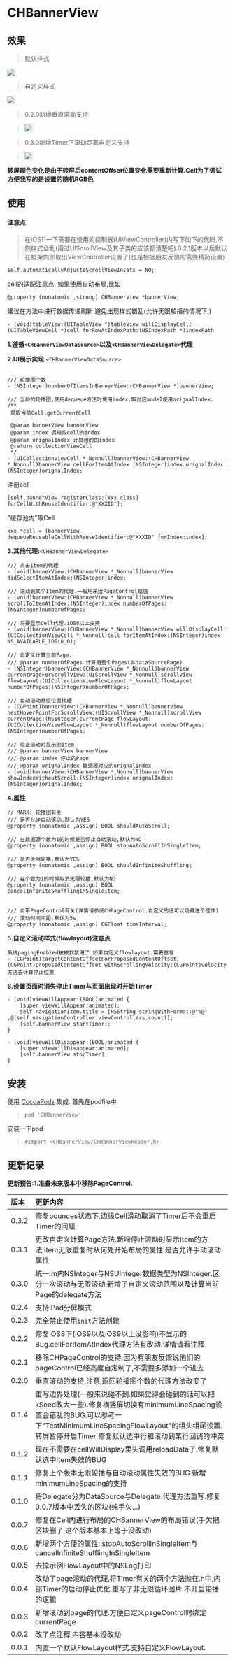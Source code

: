 # CHBannerView

## 效果

> 默认样式

![](./Asset/CHBannerView-%E9%BB%98%E8%AE%A4%E6%A0%B7%E5%BC%8FDemo.gif?raw=true)

> 自定义样式

![](./Asset/CHBannerView-%E8%87%AA%E5%AE%9A%E4%B9%89%E6%A0%B7%E5%BC%8FDemo.gif?raw=true)

> 0.2.0新增垂直滚动支持

>![](./Asset/CHBannerView-VerticalScroll.gif?raw=true)

> 0.3.0新增Timer下滚动距离自定义支持

>![](./Asset/CHBannerView-Demo-iPhone%20X.gif?raw=true)

**转屏颜色变化是由于转屏后contentOffset位置变化需要重新计算.Cell为了调试方便我写的是设置的随机RGB色**

## 使用

#### 注意点

> 在iOS11一下需要在使用的控制器(UIViewController)内写下如下的代码.不然样式会乱(用过UIScrollView及其子类的应该都清楚吧).0.2.1版本以后默认在框架内部取出ViewController设置了(也是根据朋友反馈的需要精简设置)

```
self.automaticallyAdjustsScrollViewInsets = NO;
```

cell的适配注意点.
如果使用自动布局,比如
```
@property (nonatomic ,strong) CHBannerView *bannerView;
```
建议在方法中进行数据传递刷新.避免出现样式错乱(允许无限轮播的情况下,)
```
- (void)tableView:(UITableView *)tableView willDisplayCell:(UITableViewCell *)cell forRowAtIndexPath:(NSIndexPath *)indexPath
```

**1.遵循`<CHBannerViewDataSource>`以及`<CHBannerViewDelegate>`代理**

**2.UI展示实现:**`<CHBannerViewDataSource> `

```

/// 轮播图个数
- (NSInteger)numberOfItemsInBannerView:(CHBannerView *)bannerView;

/// 当前的轮播图,使用dequeue方法时使用index.取对应model使用orignalIndex.
/**
 获取当前Cell.getCurrentCell

 @param bannerView bannerView
 @param index 调用取cell的index
 @param orignalIndex 计算用的的index
 @return collectionViewCell
 */
- (UICollectionViewCell *_Nonnull)bannerView:(CHBannerView *_Nonnull)bannerView cellForItemAtIndex:(NSInteger)index orignalIndex:(NSInteger)orignalIndex;

```

注册cell
```
[self.bannerView registerClass:[xxx class] forCellWithReuseIdentifier:@"XXXID"];
```

"缓存池内"取Cell
```
xxx *cell = [bannerView dequeueReusableCellWithReuseIdentifier:@"XXXID" forIndex:index];
```

**3.其他代理:**`<CHBannerViewDelegate>`

```
/// 点击item的代理
- (void)bannerView:(CHBannerView *_Nonnull)bannerView didSelectItemAtIndex:(NSInteger)index;

/// 滚动到某个Item的代理.一般用来给PageControl赋值
- (void)bannerView:(CHBannerView *_Nonnull)bannerView scrollToItemAtIndex:(NSInteger)index numberOfPages:(NSInteger)numberOfPages;

/// 将要显示Cell代理.iOS8以上支持
- (void)bannerView:(CHBannerView *_Nonnull)bannerView willDisplayCell:(UICollectionViewCell *_Nonnull)cell forItemAtIndex:(NSInteger)index NS_AVAILABLE_IOS(8_0);

/// 自定义计算当前Page.
/// @param numberOfPages 计算用整个Pages(非dataSourcePage)
- (NSInteger)bannerView:(CHBannerView *_Nonnull)bannerView currentPageForScrollView:(UIScrollView *_Nonnull)scrollView flowLayout:(UICollectionViewFlowLayout *_Nonnull)flowLayout numberOfPages:(NSInteger)numberOfPages;

/// 自动滚动悬停位置代理
- (CGPoint)bannerView:(CHBannerView *_Nonnull)bannerView nextHoverPointForScrollView:(UIScrollView *_Nonnull)scrollView currentPage:(NSInteger)currentPage flowLayout:(UICollectionViewFlowLayout *_Nonnull)flowLayout numberOfPages:(NSInteger)numberOfPages;

/// 停止滚动时显示的Item
/// @param bannerView bannerView
/// @param index 停止的Page
/// @param orignalIndex 数据源对应的orignalIndex
- (void)bannerView:(CHBannerView *_Nonnull)bannerView showIndexWithoutScroll:(NSInteger)index orignalIndex:(NSInteger)orignalIndex;

```

**4.属性**

```
// MARK: 轮播图有关
/// 是否允许自动滚动,默认为YES
@property (nonatomic ,assign) BOOL shouldAutoScroll;

/// 在数据源个数为1的时候是否停止自动滚动,默认为NO
@property (nonatomic ,assign) BOOL stopAutoScrollInSingleItem;

/// 是否无限轮播,默认为YES
@property (nonatomic ,assign) BOOL shouldInfiniteShuffling;

/// 在个数为1的时候取消无限轮播,默认为NO
@property (nonatomic ,assign) BOOL cancelInfiniteShufflingInSingleItem;


/// 自带PageControl有关(详情请参阅CHPageControl.自定义的话可以隐藏这个控件)
/// 滚动时间间距.默认为5s
@property (nonatomic ,assign) CGFloat timeInterval;

```

**5.自定义滚动样式(flowlayout)注意点**

```
系统pagingEnabled被被我禁用了.如果自定义flowlayout.需要重写
- (CGPoint)targetContentOffsetForProposedContentOffset:(CGPoint)proposedContentOffset withScrollingVelocity:(CGPoint)velocity
方法去计算停止位置
```

**6.设置页面时消失停止Timer与页面出现时开始Timer**

```
- (void)viewWillAppear:(BOOL)animated {
    [super viewWillAppear:animated];
    self.navigationItem.title = [NSString stringWithFormat:@"%@" ,@(self.navigationController.viewControllers.count)];
    [self.bannerView startTimer];
}

- (void)viewWillDisappear:(BOOL)animated {
    [super viewWillDisappear:animated];
    [self.bannerView stopTimer];
}
```


## 安装

使用 [CocoaPods](http://www.cocoapods.com/) 集成.
首先在podfile中
>`pod 'CHBannerView'`

安装一下pod

>`#import <CHBannerView/CHBannerViewHeader.h>`

## 更新记录

**更新预告:1.准备未来版本中移除PageControl.**

|版本|更新内容|
|:--|:--|
|0.3.2|修复bounces状态下,边缘Cell滑动取消了Timer后不会重启Timer的问题|
|0.3.1|更改自定义计算Page方法.新增停止滚动时显示Item的方法.item无限重复时从何处开始布局的属性.是否允许手动滚动属性|
|0.3.0|统一.m内NSInteger与NSUInteger数据类型为NSInteger.区分一次滚动与无限滚动.新增了自定义滚动范围以及计算当前Page的delegate方法|
|0.2.4|支持iPad分屏模式|
|0.2.3|完全禁止使用`init`方法创建|
|0.2.2|修复iOS8下(iOS9以及iOS9以上没影响)不显示的Bug.cellForItemAtIndex代理方法有改动.详情请看注释|
|0.2.1|移除CHPageControl的支持,因为有朋友反馈说他们的pageControl已经高度自定制了,不需要多添加一个进去.|
|0.2.0|垂直滚动的支持.注意,返回轮播图个数的代理方法改变了|
|0.1.4|重写边界处理(一般来说碰不到.如果觉得会碰到的话可以把kSeed改大一些).修复横竖屏切换有minimumLineSpacing设置会错乱的BUG.可以参考一下"TestMinimumLineSpacingFlowLayout"的组头组尾设置.转屏暂停开启Timer.修复默认选中行和滚动到某行回调的冲突|
|0.1.2|现在不需要在cellWillDisplay里头调用reloadData了.修复默认选中Item失效的BUG|
|0.1.1|修复上个版本无限轮播与自动滚动属性失效的BUG.新增minimumLineSpacing的支持|
|0.1.0|将Delegate分为DataSource与Delegate.代理方法重写.修复0.0.7版本中丢失的区块(纯手欠...)|
|0.0.7|修复在Cell内进行布局的CHBannerView的布局错误(手欠把区块删了,这个版本基本上等于没改动)|
|0.0.6|新增两个方便的属性: stopAutoScrollInSingleItem与cancelInfiniteShufflingInSingleItem |
|0.0.5|去掉示例FlowLayout中的NSLog打印|
|0.0.4|改动了page滚动的代理,将Timer有关的两个方法抛在.h中,内部Timer的启动停止优化.重写了非无限循环图片.不开启轮播的逻辑|
|0.0.3|新增滚动到page的代理.方便自定义pageControl时绑定currentPage|
|0.0.2|改了点注释,内容基本没改动|
|0.0.1|内置一个默认FlowLayout样式.支持自定义FlowLayout.|
